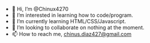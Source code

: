 - 👋 Hi, I’m @Chinux4270
- 👀 I’m interested in learning how to code/program.
- 🌱 I’m currently learning HTML/CSS/Javascript.
- 💞️ I’m looking to collaborate on nothing at the moment.
- 📫 How to reach me, chinus.diaz427@gmail.com

<!---
Chinux4270/Chinux4270 is a ✨ special ✨ repository because its `README.md` (this file) appears on your GitHub profile.
You can click the Preview link to take a look at your changes.
--->
